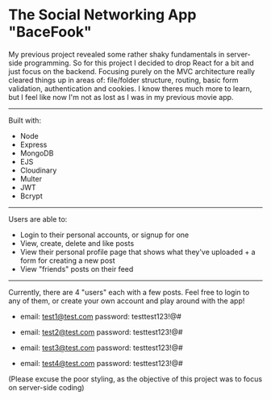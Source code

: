 # The Social Networking App "BaceFook"

My previous project revealed some rather shaky fundamentals in server-side programming. So for this project I decided to drop React for a bit and just focus on the backend. Focusing purely on the MVC architecture really cleared things up in areas of: file/folder structure, routing, basic form validation, authentication and cookies. I know theres much more to learn, but I feel like now I'm not as lost as I was in my previous movie app.

---

Built with:

-  Node
-  Express
-  MongoDB
-  EJS
-  Cloudinary
-  Multer
-  JWT
-  Bcrypt

---

Users are able to:

-  Login to their personal accounts, or signup for one
-  View, create, delete and like posts
-  View their personal profile page that shows what they've uploaded + a form for creating a new post
-  View "friends" posts on their feed

---

Currently, there are 4 "users" each with a few posts. Feel free to login to any of them, or create your own account and play around with the app!

-  email: test1@test.com
   password: testtest123!@#

-  email: test2@test.com
   password: testtest123!@#

-  email: test3@test.com
   password: testtest123!@#

-  email: test4@test.com
   password: testtest123!@#

(Please excuse the poor styling, as the objective of this project was to focus on server-side coding)
